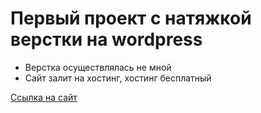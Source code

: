 # Первый проект с натяжкой верстки на wordpress

* Верстка осуществлялась не мной
* Сайт залит на хостинг, хостинг бесплатный

[Ссылка на сайт](https://f1003740.xsph.ru/)

